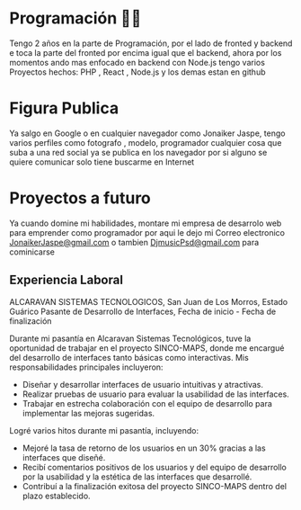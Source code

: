 # Programación 👨‍🎓

Tengo 2 años en la parte de Programación, por el lado de fronted y backend e toca la parte del fronted por encima igual que el backend, ahora por los momentos ando mas enfocado en backend con Node.js tengo varios Proyectos hechos: PHP , React , Node.js y los demas estan en github

# Figura Publica

Ya salgo en Google o en cualquier navegador como Jonaiker Jaspe, tengo varios perfiles como fotografo , modelo, programador cualquier cosa que suba a una red social ya se publica en los navegador por si alguno se quiere comunicar solo tiene buscarme en Internet

# Proyectos a futuro

Ya cuando domine mi habilidades, montare mi empresa de desarrolo web para emprender como programador por aqui le dejo mi Correo electronico JonaikerJaspe@gmail.com o tambien DjmusicPsd@gmail.com para cominicarse

## Experiencia Laboral

ALCARAVAN SISTEMAS TECNOLOGICOS, San Juan de Los Morros, Estado Guárico
Pasante de Desarrollo de Interfaces, Fecha de inicio - Fecha de finalización

Durante mi pasantía en Alcaravan Sistemas Tecnológicos, tuve la oportunidad de trabajar en el proyecto SINCO-MAPS, donde me encargué del desarrollo de interfaces tanto básicas como interactivas. Mis responsabilidades principales incluyeron:

- Diseñar y desarrollar interfaces de usuario intuitivas y atractivas.
- Realizar pruebas de usuario para evaluar la usabilidad de las interfaces.
- Trabajar en estrecha colaboración con el equipo de desarrollo para implementar las mejoras sugeridas.

Logré varios hitos durante mi pasantía, incluyendo:

- Mejoré la tasa de retorno de los usuarios en un 30% gracias a las interfaces que diseñé.
- Recibí comentarios positivos de los usuarios y del equipo de desarrollo por la usabilidad y la estética de las interfaces que desarrollé.
- Contribuí a la finalización exitosa del proyecto SINCO-MAPS dentro del plazo establecido.


